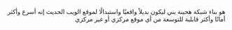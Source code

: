 <div dir="rtl">
هو بناء شبكة هجينة بني ليكون بديلاً واقعيًا واستبدالًا لموقع الويب الحديث 
إنه أسرع وأكثر أمانًا وأكثر قابلية للتوسعة من أي موقع مركزي أو غير مركزي
</div>

